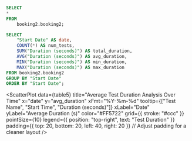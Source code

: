 ```sql table4
SELECT
*
FROM
    booking2.booking2;
```

```sql table5
SELECT
    "Start Date" AS date,
    COUNT(*) AS num_tests,
    SUM("Duration (seconds)") AS total_duration,
    AVG("Duration (seconds)") AS avg_duration,
    MIN("Duration (seconds)") AS min_duration,
    MAX("Duration (seconds)") AS max_duration
FROM booking2.booking2
GROUP BY "Start Date"
ORDER BY "Start Date";
```

<ScatterPlot
    data={table5}
    title="Average Test Duration Analysis Over Time"
    x="date"
    y="avg_duration"
    xFmt="%Y-%m-%d"
    tooltip={["Test Name", "Start Time", "Duration (seconds)"]}
    xLabel="Date"
    yLabel="Average Duration (s)"
    color="#FF5722"
    grid={{ stroke: "#ccc" }}
    pointSize={10} 
    legend={{ position: "top-right", text: "Test Duration" }} 
    padding={{ top: 20, bottom: 20, left: 40, right: 20 }} // Adjust padding for a cleaner layout
/>
